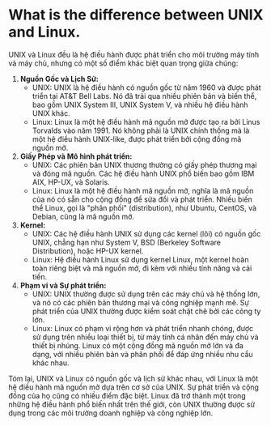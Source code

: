 # What is the difference between UNIX and Linux.

UNIX và Linux đều là hệ điều hành được phát triển cho môi trường máy tính và máy chủ, nhưng có một số điểm khác biệt quan trọng giữa chúng:

1. **Nguồn Gốc và Lịch Sử:**
    - UNIX: UNIX là hệ điều hành có nguồn gốc từ năm 1960 và được phát triển tại AT&T Bell Labs. Nó đã trải qua nhiều phiên bản và biến thể, bao gồm UNIX System III, UNIX System V, và nhiều hệ điều hành UNIX khác.
    - Linux: Linux là một hệ điều hành mã nguồn mở được tạo ra bởi Linus Torvalds vào năm 1991. Nó không phải là UNIX chính thống mà là một hệ điều hành UNIX-like, được phát triển bởi cộng đồng mã nguồn mở.
2. **Giấy Phép và Mô hình phát triển:**
    - UNIX: Các phiên bản UNIX thương thường có giấy phép thương mại và đóng mã nguồn. Các hệ điều hành UNIX phổ biến bao gồm IBM AIX, HP-UX, và Solaris.
    - Linux: Linux là một hệ điều hành mã nguồn mở, nghĩa là mã nguồn của nó có sẵn cho cộng đồng để sửa đổi và phát triển. Nhiều biến thể Linux, gọi là "phân phối" (distribution), như Ubuntu, CentOS, và Debian, cũng là mã nguồn mở.
3. **Kernel:**
    - UNIX: Các hệ điều hành UNIX sử dụng các kernel (lõi) có nguồn gốc UNIX, chẳng hạn như System V, BSD (Berkeley Software Distribution), hoặc HP-UX kernel.
    - Linux: Hệ điều hành Linux sử dụng kernel Linux, một kernel hoàn toàn riêng biệt và mã nguồn mở, đi kèm với nhiều tính năng và cải tiến.
4. **Phạm vi và Sự phát triển:**
    - UNIX: UNIX thường được sử dụng trên các máy chủ và hệ thống lớn, và nó có các phiên bản thương mại và công nghiệp mạnh mẽ. Sự phát triển của UNIX thường được kiểm soát chặt chẽ bởi các công ty lớn.
    - Linux: Linux có phạm vi rộng hơn và phát triển nhanh chóng, được sử dụng trên nhiều loại thiết bị, từ máy tính cá nhân đến máy chủ và thiết bị nhúng. Linux có một cộng đồng mã nguồn mở lớn và đa dạng, với nhiều phiên bản và phân phối để đáp ứng nhiều nhu cầu khác nhau.

Tóm lại, UNIX và Linux có nguồn gốc và lịch sử khác nhau, với Linux là một hệ điều hành mã nguồn mở dựa trên cơ sở của UNIX. Sự phát triển và cộng đồng của họ cũng có nhiều điểm đặc biệt. Linux đã trở thành một trong những hệ điều hành phổ biến nhất trên thế giới, còn UNIX thường được sử dụng trong các môi trường doanh nghiệp và công nghiệp lớn.